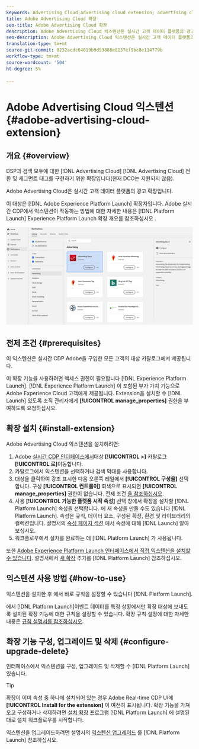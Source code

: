 ```yaml
---
keywords: Advertising Cloud;advertising cloud extension; advertising cloud destination
title: Adobe Advertising Cloud 확장
seo-title: Adobe Advertising Cloud 확장
description: Adobe Advertising Cloud 익스텐션은 실시간 고객 데이터 플랫폼의 광고 대상입니다. 확장 기능에 대한 자세한 내용은 Adobe Exchange의 확장 페이지를 참조하십시오.
seo-description: Adobe Advertising Cloud 익스텐션은 실시간 고객 데이터 플랫폼의 광고 대상입니다. 확장 기능에 대한 자세한 내용은 Adobe Exchange의 확장 페이지를 참조하십시오.
translation-type: tm+mt
source-git-commit: 0232acdc64019b9d93888e8137ef9bc8e114779b
workflow-type: tm+mt
source-wordcount: '504'
ht-degree: 5%

---
```



# Adobe Advertising Cloud 익스텐션 {#adobe-advertising-cloud-extension}

## 개요 {#overview}

DSP과 검색 모두에 대한 [!DNL Advertising Cloud] [!DNL Advertising Cloud] 전환 및 세그먼트 태그를 구현하기 위한 확장입니다(현재 DCO는 지원되지 않음).

Adobe Advertising Cloud은 실시간 고객 데이터 플랫폼의 광고 확장입니다.

이 대상은 [!DNL Adobe Experience Platform Launch] 확장자입니다. Adobe 실시간 CDP에서 익스텐션이 작동하는 방법에 대한 자세한 내용은 [!DNL Platform Launch] Experience Platform Launch 확장 개요를 참조하십시오 [](/help/rtcdp/destinations/experience-platform-launch-extensions.md).

![Adobe Advertising Cloud 확장](/help/rtcdp/destinations/assets/adobe-advertising-cloud-extension.png)

## 전제 조건 {#prerequisites}

이 익스텐션은 실시간 CDP Adobe을 구입한 모든 고객의 대상 카탈로그에서 제공됩니다.

이 확장 기능을 사용하려면 액세스 권한이 필요합니다 [!DNL Experience Platform Launch]. [!DNL Experience Platform Launch] 이 포함된 부가 가치 기능으로 Adobe Experience Cloud 고객에게 제공됩니다. Extension을 설치할 수 [!DNL Launch] 있도록 조직 관리자에게 **[!UICONTROL manage_properties]** 권한을 부여하도록 요청하십시오.

## 확장 설치 {#install-extension}

Adobe Advertising Cloud 익스텐션을 설치하려면:

1. Adobe [실시간 CDP 인터페이스에서](http://platform.adobe.com/)대상 **[!UICONTROL >]** 카탈로그 **[!UICONTROL 로]**&#x200B;이동합니다.
2. 카탈로그에서 익스텐션을 선택하거나 검색 막대를 사용합니다.
3. 대상을 클릭하여 강조 표시한 다음 오른쪽 레일에서 **[!UICONTROL 구성을]** 선택합니다. 구성 **[!UICONTROL 컨트롤이]** 회색으로 표시되면 **[!UICONTROL manage_properties]** 권한이 없습니다. 전제 조건 [을 참조하십시오](#prerequisites).
4. 사용 **[!UICONTROL 가능한 플랫폼 시작 속성]** 선택 창에서 확장을 설치할 [!DNL Platform Launch] 속성을 선택합니다. 에 새 속성을 만들 수도 있습니다 [!DNL Platform Launch]. 속성은 규칙, 데이터 요소, 구성된 확장, 환경 및 라이브러리의 컬렉션입니다. 설명서의 [속성 페이지 섹션](https://docs.adobe.com/content/help/en/launch/using/reference/admin/companies-and-properties.html#properties-page) 에서 속성에 대해 [!DNL Launch] 알아보십시오.
5. 워크플로우에서 설치를 완료하는 데 [!DNL Platform Launch] 가 사용됩니다.

또한 [Adobe Experience Platform Launch 인터페이스에서 직접 익스텐션을 설치할 수 있습니다](https://launch.adobe.com/). 설명서에서 [새 확장](https://docs.adobe.com/content/help/en/launch/using/reference/manage-resources/extensions/overview.html#add-a-new-extension) 추가를 [!DNL Platform Launch] 참조하십시오.


## 익스텐션 사용 방법 {#how-to-use}

익스텐션을 설치한 후 에서 바로 규칙을 설정할 수 있습니다 [!DNL Platform Launch].

에서 [!DNL Platform Launch]이벤트 데이터를 특정 상황에서만 확장 대상에 보내도록 설치된 확장 기능에 대한 규칙을 설정할 수 있습니다. 확장 규칙 설정에 대한 자세한 내용은 [규칙 설명서를 참조하십시오](https://docs.adobe.com/help/ko-KR/launch/using/reference/manage-resources/rules.html).

## 확장 기능 구성, 업그레이드 및 삭제 {#configure-upgrade-delete}

인터페이스에서 익스텐션을 구성, 업그레이드 및 삭제할 수 [!DNL Platform Launch] 있습니다.

>[!TIP]
>
>확장이 이미 속성 중 하나에 설치되어 있는 경우 Adobe Real-time CDP UI에 **[!UICONTROL Install for the extension]** 이 여전히 표시됩니다. 확장 기능을 가져오고 구성하거나 삭제하려면 [설치 확장](#install-extension) 프로그램 [!DNL Platform Launch] 에 설명된 대로 설치 워크플로우를 시작합니다.

익스텐션을 업그레이드하려면 설명서의 [익스텐션 업그레이드](https://docs.adobe.com/content/help/en/launch/using/reference/manage-resources/extensions/extension-upgrade.html) 를 [!DNL Platform Launch] 참조하십시오.
